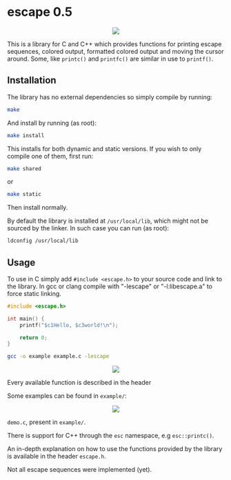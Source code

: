 # escape 0.5
<p align="center">
    <img src="https://github.com/jan-iwan/escape/assets/125842224/84fda087-48d3-41b4-8929-d5e8aa5067bb">
</p>

This is a library for C and C++ which provides functions for printing escape sequences, colored output, formatted colored output and moving the cursor around. Some, like `printc()` and `printfc()` are similar in use to `printf()`.

## Installation
The library has no external dependencies so simply compile by running:
```sh
make
```
And install by running (as root):
```sh
make install
```
This installs for both dynamic and static versions. If you wish to only compile one of them, first run:
```sh
make shared
```
or
```sh
make static
```
Then install normally.

By default the library is installed at `/usr/local/lib`, which might not be sourced by the linker.
In such case you can run (as root):
```sh
ldconfig /usr/local/lib
```

## Usage
To use in C simply add `#include <escape.h>` to your source code and link to the library. In gcc or clang compile with "-lescape" or "-l:libescape.a" to force static linking.
```c
#include <escape.h>

int main() {
    printf("$c1Hello, $c3world!\n");

    return 0;
}
```
```sh
gcc -o example example.c -lescape
```

<p align="center">
    <img src="https://github.com/jan-iwan/escape/assets/125842224/70842680-da15-4f49-b77a-eb2ae81f27f3">
</p>

Every available function is described in the header

Some examples can be found in `example/`:

<p align="center">
    <img src="https://github.com/jan-iwan/escape/assets/125842224/547b57bb-ec14-4c63-833e-246d1ae7b0ab">
</p>

`demo.c`, present in `example/`.


There is support for C++ through the `esc` namespace, e.g `esc::printc()`.

An in-depth explanation on how to use the functions provided by the library is available in the header `escape.h`.

Not all escape sequences were implemented (yet).
